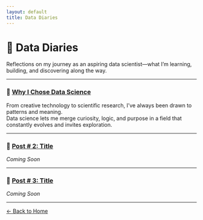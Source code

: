 ```yaml
---
layout: default
title: Data Diaries
---
```


# 📓 Data Diaries

Reflections on my journey as an aspiring data scientist—what I’m learning, building, and discovering along the way.

---

### 📌 [Why I Chose Data Science](/2025/03/25/why-i-chose-data-science.html)

From creative technology to scientific research, I’ve always been drawn to patterns and meaning.  
Data science lets me merge curiosity, logic, and purpose in a field that constantly evolves and invites exploration.

---

### 📌 [Post # 2: Title](/YYYY/DD/MM/journal-title.html)

*Coming Soon*

---

### 📌 [Post # 3: Title](/YYYY/DD/MM/journal-title.html)

*Coming Soon*

---
[← Back to Home](/)
